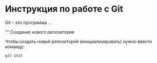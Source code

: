 # Инструкция по работе с Git

Git - это программа ...

"" Создание нового репозитория

Чтобы создать новый репозиторий (инициализировать) нужно ввести команду:

    git init
    
